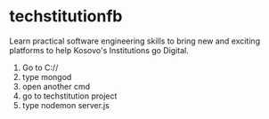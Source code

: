 # techstitutionfb
Learn practical software engineering skills to bring new and exciting platforms to help Kosovo's Institutions go Digital.
1. Go to C://
2. type mongod
3. open another cmd
4. go to techstitution project
5. type nodemon server.js
